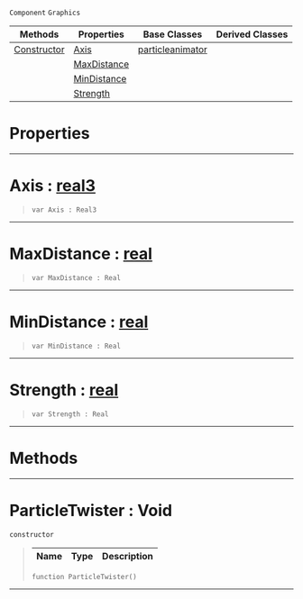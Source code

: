  `Component` `Graphics`



|Methods|Properties|Base Classes|Derived Classes|
|---|---|---|---|
|[Constructor](particletwister.md#particletwister-void)|[Axis](particletwister.md#axis-zilch-engine-documen)|[particleanimator](particleanimator.md)| |
| |[MaxDistance](particletwister.md#maxdistance-zilch-engine)| | |
| |[MinDistance](particletwister.md#mindistance-zilch-engine)| | |
| |[Strength](particletwister.md#strength-zilch-engine-doc)| | |


 #  Properties


---  
 #  Axis : [real3](../nada_base_types/real3.md)

> 
> ```TS:Nada
> var Axis : Real3


---  
 #  MaxDistance : [real](../nada_base_types/real.md)

> 
> ```TS:Nada
> var MaxDistance : Real


---  
 #  MinDistance : [real](../nada_base_types/real.md)

> 
> ```TS:Nada
> var MinDistance : Real


---  
 #  Strength : [real](../nada_base_types/real.md)

> 
> ```TS:Nada
> var Strength : Real


---  
 #  Methods


---  
 #  ParticleTwister : Void

 `constructor`

> 
> |Name|Type|Description|
> |---|---|---|
> ```TS:Nada
> function ParticleTwister()
> ``` 


---  
 

 